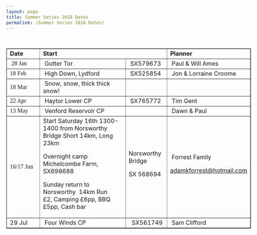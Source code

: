 ```yaml
---
layout: page
title: Summer Series 2018 Dates
permalink: /Summer Series 2018 Dates/
---
```

&nbsp;
<table style="width: 661.109375px;" border="1">
<tbody>
<tr style="height: 24px;">
<td style="width: 91px; height: 24px;"><b>Date</b></td>
<td style="width: 356px; height: 24px;" colspan="2"><b>Start</b></td>
<td style="width: 202.109375px; height: 24px;"><b>Planner</b></td>
</tr>
<tr style="height: 24px;">
<td style="width: 91px; height: 24px;"><span style="font-family: georgia, palatino, serif;">&nbsp;28 Jan</span></td>
<td style="width: 259px; height: 24px;">&nbsp;Gutter Tor&nbsp;</td>
<td style="width: 97px; height: 24px;">&nbsp;SX579673</td>
<td style="width: 202.109375px; height: 24px;">&nbsp;Paul &amp; Will Ames</td>
</tr>
<tr style="height: 24px;">
<td style="width: 91px; height: 24px;"><span style="font-family: georgia, palatino, serif;">18 Feb&nbsp;</span></td>
<td style="width: 259px; height: 24px;">&nbsp;High Down, Lydford</td>
<td style="width: 97px; height: 24px;">&nbsp;SX525854</td>
<td style="width: 202.109375px; height: 24px;">&nbsp;Jon &amp; Lorraine Croome</td>
</tr>
<tr style="height: 24px;">
<td style="width: 91px; height: 24px;"><span style="font-family: georgia, palatino, serif;">18 Mar&nbsp;</span></td>
<td style="width: 259px; height: 24px;">&nbsp;Snow, snow, thick thick snow!</td>
<td style="width: 97px; height: 24px;">&nbsp;</td>
<td style="width: 202.109375px; height: 24px;">&nbsp;</td>
</tr>
<tr style="height: 24px;">
<td style="width: 91px; height: 24px;"><span style="font-family: georgia, palatino, serif;">22 Apr&nbsp;</span></td>
<td style="width: 259px; height: 24px;">&nbsp;Haytor Lower CP</td>
<td style="width: 97px; height: 24px;">&nbsp;SX765772</td>
<td style="width: 202.109375px; height: 24px;">&nbsp;Tim Gent</td>
</tr>
<tr style="height: 24px;">
<td style="width: 91px; height: 24px;"><span style="font-family: georgia, palatino, serif;">13 May&nbsp;</span></td>
<td style="width: 259px; height: 24px;">&nbsp;Venford Reservoir CP</td>
<td style="width: 97px; height: 24px;">&nbsp;</td>
<td style="width: 202.109375px; height: 24px;">&nbsp;Dawn &amp; Paul</td>
</tr>
<tr style="height: 24px;">
<td style="width: 91px; height: 24px;"><span style="font-family: georgia, palatino, serif;">16/17 Jun&nbsp;</span></td>
<td style="width: 259px; height: 24px;">Start Saturday 16th 1300-1400 from&nbsp;Norsworthy Bridge
Short 14km,&nbsp;Long 23km

Overnight camp Michelcombe Farm, SX698688

Sunday return to Norsworthy&nbsp; 14km
Run £2,&nbsp;Camping £6pp,&nbsp;BBQ £5pp,&nbsp;Cash bar</td>
<td style="width: 97px; height: 24px;">Norsworthy Bridge

SX&nbsp;568694&nbsp;</td>
<td style="width: 202.109375px; height: 24px;">&nbsp;Forrest Family

adamkforrest@hotmail.com</td>
</tr>
<tr style="height: 24px;">
<td style="width: 91px; height: 24px;">29 Jul</td>
<td style="width: 259px; height: 24px;">&nbsp;Four Winds CP</td>
<td style="width: 97px; height: 24px;">&nbsp;&nbsp;SX561749</td>
<td style="width: 202.109375px; height: 24px;">&nbsp;Sam Clifford</td>
</tr>
</tbody>
</table>
&nbsp;

&nbsp;
